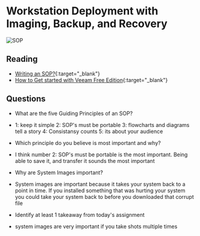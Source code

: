 # Workstation Deployment with Imaging, Backup, and Recovery

![SOP](https://www.frevvo.com/blog/wp-content/uploads/2021/07/5-steps-to-writing-an-SOP.png)

## Reading

- [Writing an SOP?](https://www.thinkhdi.com/library/supportworld/2017/you-want-to-write-an-sop.aspx){:target="_blank"}
- [How to Get started with Veeam Free Edition](https://www.veeam.com/blog/how-to-get-started-with-veeam-backup-free-edition.html){:target="_blank"}


## Questions

- What are the five Guiding Principles of an SOP?

- 1: keep it simple 2: SOP's must be portable 3: flowcharts and diagrams tell a story 4: Consistansy counts 5: its about your audience 

- Which principle do you believe is most important and why?

- I think number 2: SOP's must be portable is the most important. Being able to save it, and transfer it sounds the most important

- Why are System Images important?

- System images are important because it takes your system back to a point in time. If you installed something that was hurting your system you could take your system back to before you downloaded that corrupt file

- Identify at least 1 takeaway from today's assignment

- system images are very important if you take shots multiple times 